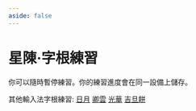 ```yaml
---
aside: false
---
```

# 星陳·字根練習

你可以隨時暫停練習。你的練習進度會在同一設備上儲存。

其他輸入法字根練習: [日月](./root_ming) [卿雲](./root_joy) [光華](./root_light) [吉旦餅](./root_wafel)

<script setup>
import Train from "@/train/ZigenTrain.vue"
import ZigenMap from "@/zigen/ZigenMap.vue"
</script>
<div class="zigen-font">
<Train name="star" zigenUrl="/zigen-star.csv" :range="[0,]" :mode='"both"' :supplement='false' :ming='false' />
</div>

<ZigenMap :default-scheme="'star'" column-min-width="1rem" />
